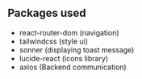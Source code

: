 ## Packages used

- react-router-dom (navigation)
- tailwindcss (style ui)
- sonner (displaying toast message)
- lucide-react (icons library)
- axios (Backend communication)
